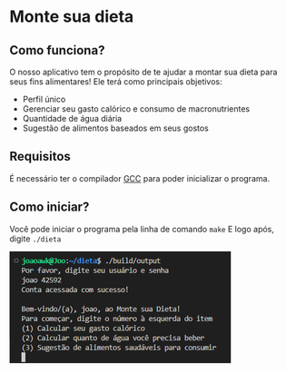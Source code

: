# Monte sua dieta

## Como funciona?

O nosso aplicativo tem o propósito de te ajudar a montar sua dieta para seus fins alimentares!
Ele terá como principais objetivos:

- Perfil único
- Gerenciar seu gasto calórico e consumo de macronutrientes
- Quantidade de água diária
- Sugestão de alimentos baseados em seus gostos

## Requisitos

É necessário ter o compilador [GCC](https://gcc.gnu.org) para poder inicializar o programa.

## Como iniciar?

Você pode iniciar o programa pela linha de comando
`make`
E logo após, digite `./dieta`

![Screenshot do app](/images/app-funcionando.png)
